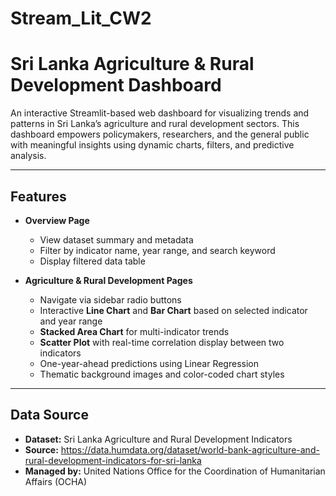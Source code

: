 # Stream_Lit_CW2
# Sri Lanka Agriculture & Rural Development Dashboard

An interactive Streamlit-based web dashboard for visualizing trends and patterns in Sri Lanka’s agriculture and rural development sectors. This dashboard empowers policymakers, researchers, and the general public with meaningful insights using dynamic charts, filters, and predictive analysis.

---

## Features

- **Overview Page**
  - View dataset summary and metadata
  - Filter by indicator name, year range, and search keyword
  - Display filtered data table

- **Agriculture & Rural Development Pages**
  - Navigate via sidebar radio buttons
  - Interactive **Line Chart** and **Bar Chart** based on selected indicator and year range
  - **Stacked Area Chart** for multi-indicator trends
  - **Scatter Plot** with real-time correlation display between two indicators
  - One-year-ahead predictions using Linear Regression
  - Thematic background images and color-coded chart styles

---

## Data Source

- **Dataset:** Sri Lanka Agriculture and Rural Development Indicators  
- **Source:** https://data.humdata.org/dataset/world-bank-agriculture-and-rural-development-indicators-for-sri-lanka  
- **Managed by:** United Nations Office for the Coordination of Humanitarian Affairs (OCHA)
